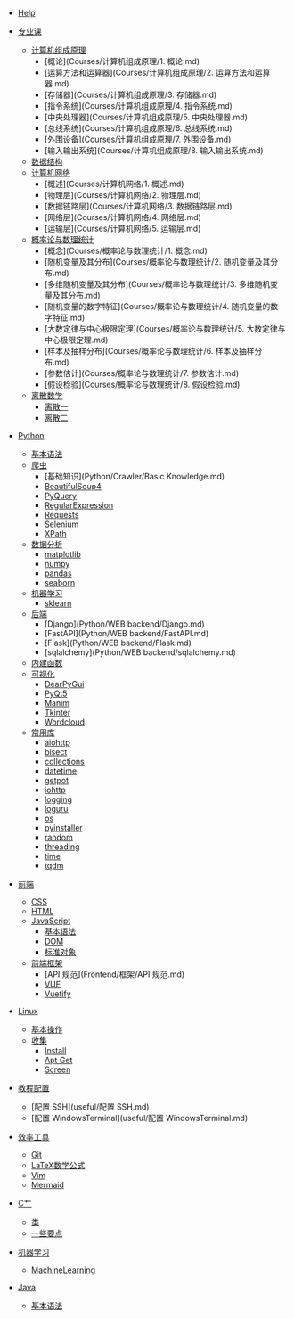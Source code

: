 - [Help](markdown.md) 

- [专业课]()
  - [计算机组成原理]()
    - [概论](Courses/计算机组成原理/1. 概论.md)
    - [运算方法和运算器](Courses/计算机组成原理/2. 运算方法和运算器.md)
    - [存储器](Courses/计算机组成原理/3. 存储器.md)
    - [指令系统](Courses/计算机组成原理/4. 指令系统.md)
    - [中央处理器](Courses/计算机组成原理/5. 中央处理器.md)
    - [总线系统](Courses/计算机组成原理/6. 总线系统.md)
    - [外围设备](Courses/计算机组成原理/7. 外围设备.md)
    - [输入输出系统](Courses/计算机组成原理/8. 输入输出系统.md)
  - [数据结构](Courses/DataStructure.md)
  - [计算机网络]()
    - [概述](Courses/计算机网络/1. 概述.md)
    - [物理层](Courses/计算机网络/2. 物理层.md)
    - [数据链路层](Courses/计算机网络/3. 数据链路层.md)
    - [网络层](Courses/计算机网络/4. 网络层.md)
    - [运输层](Courses/计算机网络/5. 运输层.md)
  - [概率论与数理统计]()
      - [概念](Courses/概率论与数理统计/1. 概念.md)
      - [随机变量及其分布](Courses/概率论与数理统计/2. 随机变量及其分布.md)
      - [多维随机变量及其分布](Courses/概率论与数理统计/3. 多维随机变量及其分布.md)
      - [随机变量的数字特征](Courses/概率论与数理统计/4. 随机变量的数字特征.md)
      - [大数定律与中心极限定理](Courses/概率论与数理统计/5. 大数定律与中心极限定理.md)
      - [样本及抽样分布](Courses/概率论与数理统计/6. 样本及抽样分布.md)
      - [参数估计](Courses/概率论与数理统计/7. 参数估计.md)
      - [假设检验](Courses/概率论与数理统计/8. 假设检验.md)
  - [离散数学]()
      - [离散一](Courses/离散数学/离散数学1.md)
      - [离散二](Courses/离散数学/离散数学2.md)
- [Python]()
  - [基本语法](Python/BasicGrammar.md)
  - [爬虫]()
      - [基础知识](Python/Crawler/Basic Knowledge.md)
      - [BeautifulSoup4](Python/Crawler/BeautifulSoup4.md)
      - [PyQuery](Python/Crawler/PyQuery.md)
      - [RegularExpression](Python/Crawler/RegularExpression.md)
      - [Requests](Python/Crawler/Requests.md)
      - [Selenium](Python/Crawler/Selenium.md)
      - [XPath](Python/Crawler/XPath.md)
  - [数据分析]()
      - [matplotlib](Python/DataAnalysis/Matplotlib.md)
      - [numpy](Python/DataAnalysis/Numpy.md)
      - [pandas](Python/DataAnalysis/Pandas.md)
      - [seaborn](Python/DataAnalysis/Seaborn.md)
  - [机器学习]()
      - [sklearn](Python/MachineLearning/sklearn.md)
  - [后端]()
      - [Django](Python/WEB backend/Django.md)
      - [FastAPI](Python/WEB backend/FastAPI.md)
      - [Flask](Python/WEB backend/Flask.md)
      - [sqlalchemy](Python/WEB backend/sqlalchemy.md)
  - [内建函数](Python/内建函数.md)
  - [可视化]()
      - [DearPyGui](Python/可视化/DearPyGui.md)
      - [PyQt5](Python/可视化/PyQt5.md)
      - [Manim](Python/可视化/manim.md)
      - [Tkinter](Python/可视化/tkinter.md)
      - [Wordcloud](Python/可视化/wordcloud.md)
  - [常用库]()
      - [aiohttp](Python/常用库/aiohttp.md)
      - [bisect](Python/常用库/bisect.md)
      - [collections](Python/常用库/collections.md)
      - [datetime](Python/常用库/datetime.md)
      - [getpot](Python/常用库/getpot.md)
      - [iohttp](Python/常用库/iohttp.md)
      - [logging](Python/常用库/logging.md)
      - [loguru](Python/常用库/loguru.md)
      - [os](Python/常用库/os.md)
      - [pyinstaller](Python/常用库/pyinstaller.md)
      - [random](Python/常用库/random.md)
      - [threading](Python/常用库/threading.md)
      - [time](Python/常用库/time.md)
      - [tqdm](Python/常用库/tqdm.md)
- [前端]()
  - [CSS](Frontend/CSS.md)
  - [HTML](Frontend/HTML.md)
  - [JavaScript]()
      - [基本语法](Frontend/JavaScript/BasicGrammar.md)
      - [DOM](Frontend/JavaScript/DOM.md)
      - [标准对象](Frontend/JavaScript/标准对象.md)
  - [前端框架]()
      - [API 规范](Frontend/框架/API 规范.md)
      - [VUE](Frontend/框架/VUE.md)
      - [Vuetify](Frontend/框架/Vuetify.md)
- [Linux]()
  - [基本操作](Linux/BasicGrammar.md)
  - [收集]()
      - [Install](Linux/useful/Install.md)
      - [Apt Get](Linux/useful/apt-get.md)
      - [Screen](Linux/useful/screen.md)
- [教程配置]()
  - [配置 SSH](useful/配置 SSH.md)
  - [配置 WindowsTerminal](useful/配置 WindowsTerminal.md)
- [效率工具]()
  - [Git](效率工具/Git.md)
  - [LaTeX数学公式](效率工具/LaTeX数学公式.md)
  - [Vim](效率工具/Vim.md)
  - [Mermaid](效率工具/mermaid.md)
- [C艹]()
  - [类](Cpp/类.md)
  - [一些要点](Cpp/要点.md)
- [机器学习]()
  - [MachineLearning](ML/MachineLearning.md)
- [Java]()
  - [基本语法](Java/BasicGrammar.md)



